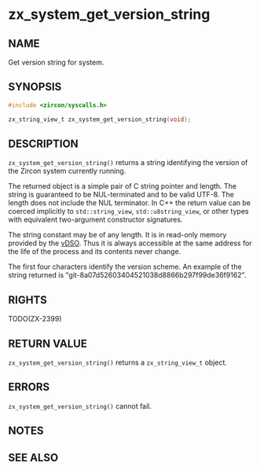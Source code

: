 # zx_system_get_version_string

## NAME

<!-- Updated by update-docs-from-fidl, do not edit. -->

Get version string for system.

## SYNOPSIS

<!-- Updated by update-docs-from-fidl, do not edit. -->

```c
#include <zircon/syscalls.h>

zx_string_view_t zx_system_get_version_string(void);
```

## DESCRIPTION

`zx_system_get_version_string()` returns a string identifying the version of
the Zircon system currently running.

The returned object is a simple pair of C string pointer and length.  The
string is guaranteed to be NUL-terminated and to be valid UTF-8.  The length
does not include the NUL terminator.  In C++ the return value can be coerced
implicitly to `std::string_view`, `std::u8string_view`, or other types with
equivalent two-argument constructor signatures.

The string constant may be of any length.  It is in read-only memory provided
by the [vDSO](../../concepts/kernel/vdso.md).  Thus it is always accessible at
the same address for the life of the process and its contents never change.

The first four characters identify the version scheme. An example of the string
returned is "git-8a07d52603404521038d8866b297f99de36f9162".

## RIGHTS

<!-- Updated by update-docs-from-fidl, do not edit. -->

TODO(ZX-2399)

## RETURN VALUE

`zx_system_get_version_string()` returns a `zx_string_view_t` object.

## ERRORS

`zx_system_get_version_string()` cannot fail.

## NOTES

## SEE ALSO
